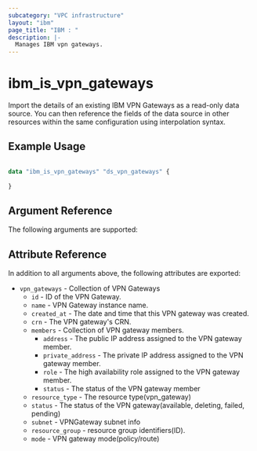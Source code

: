 ```yaml
---
subcategory: "VPC infrastructure"
layout: "ibm"
page_title: "IBM : "
description: |-
  Manages IBM vpn gateways.
---
```


# ibm\_is_vpn_gateways

Import the details of an existing IBM VPN Gateways as a read-only data source. You can then reference the fields of the data source in other resources within the same configuration using interpolation syntax.


## Example Usage

```terraform

data "ibm_is_vpn_gateways" "ds_vpn_gateways" {
  
}

```

## Argument Reference

The following arguments are supported:



## Attribute Reference

In addition to all arguments above, the following attributes are exported:
* `vpn_gateways` - Collection of VPN Gateways
  * `id` - ID of the VPN Gateway.
  * `name` - VPN Gateway instance name.
  * `created_at` - The date and time that this VPN gateway was created.
  * `crn` - The VPN gateway's CRN.
  * `members` - Collection of VPN gateway members.
    * `address` - The public IP address assigned to the VPN gateway member.
    * `private_address` - The private IP address assigned to the VPN gateway member.
    * `role` - The high availability role assigned to the VPN gateway member.
    * `status` - The status of the VPN gateway member
  * `resource_type` - The resource type(vpn_gateway)
  * `status` - The status of the VPN gateway(available, deleting, failed, pending)
  * `subnet` - VPNGateway subnet info
  * `resource_group` - resource group identifiers(ID).
  * `mode` -  VPN gateway mode(policy/route)
